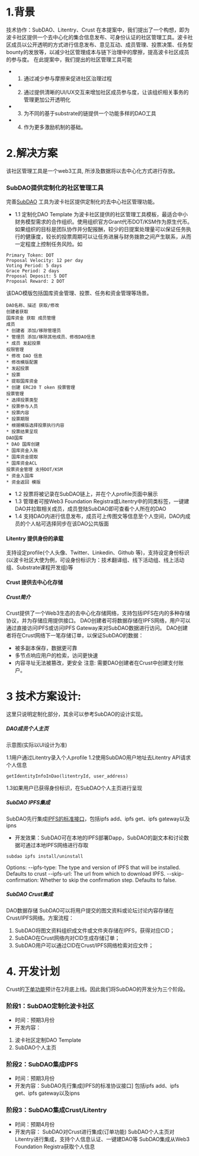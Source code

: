 # 1.背景 
技术协作：SubDAO、Litentry、Crust 
在本提案中，我们提出了一个构想，即为波卡社区提供一个去中心化的集合信息发布、可身份认证的社区管理工具。波卡社区成员以公开透明的方式进行信息发布、意见互动、成员管理、投票决策、任务型bounty的发放等，以减少社区管理成本与链下治理中的摩擦，提高波卡社区成员的参与度。 
在此提案中，我们提出的社区管理工具可能 
* 1. 通过减少参与摩擦来促进社区治理过程 
* 2. 通过提供清晰的UI/UX交互来增加社区成员参与度，让该组织相关事务的管理更加公开透明化 
* 3. 为不同的基于substrate的链提供一个功能多样的DAO工具 
* 4. 作为更多激励机制的基础。 
 
# 2.解决方案 
该社区管理工具是一个web3工具, 所涉及数据将以去中心化方式进行存放。


### SubDAO提供定制化的社区管理工具 
完善[SubDAO](https://www.subdao.network/) 工具为波卡社区提供定制化的去中心社区管理功能。

* 1.1 定制化DAO Template 
为波卡社区提供的社区管理工具模板，最适合中小财务模型需求的合作组织。使用组织官方Grant代币DOT/KSM作为原生代币。 
如果组织的目标是团队协作并分配报酬，较少的日提案处理量可以保证任务执行的健康度，较长的投票周期可以让任务进展与财务拨款之间产生联系，从而一定程度上控制任务风险。如 
``` 
Primary Token: DOT 
Proposal Velocity: 12 per day 
Voting Period: 5 days 
Grace Period: 2 days 
Proposal Deposit: 5 DOT 
Proposal Reward: 2 DOT 
``` 
该DAO模版包括国库资金管理、投票、任务和资金管理等场景。
``` 
DAO名称、描述 获取/修改 
创建者获取
国库资金 获取 成员管理 
成员
* 创建者 添加/移除管理员
* 管理员 添加/移除其他成员、修改DAO信息 
* 成员 发起投票
权限管理
* 修改 DAO 信息
* 修改模版配置
* 发起投票
* 投票
* 提取国库资金
* 创建 ERC20 T oken 投票管理
投票管理
* 选择投票类型
* 投票参与人员
* 投票内容
* 投票期限
* 根据模版选择投票执行内容
* 投票结果呈现
DAO国库
* DAO 国库创建 
* 国库资金入账 
* 国库资金提取 
* 国库资金ACL
投票资金管理 支持DOT/KSM
* 资金入国库
* 资金返回 模版
``` 

* 1.2 投票将被记录在SubDAO链上，并在个人profile页面中展示 
* 1.3 管理者可按Web3 Foundation Registra或Litentry中的同类标签，一键建DAO并拉取相关成员，成员登陆SubDAO即可查看个人所在的DAO
* 1.4 支持DAO内进行信息发布，成员可上传图文等信息至个人空间，DAO内成员的个人帖可选择同步在该DAO公共版面
#### Litentry 提供身份的承载 
支持设定profile(个人头像、Twitter、Linkedin、Github 等)，支持设定身份标识(以波卡社区大使为例，可设身份标识为：技术翻译组、线下活动组、线上活动组、Substrate课程开发组)等 
#### Crust 提供去中心化存储 
##### Crust简介 
Crust提供了一个Web3生态的去中心化存储网络，支持包括IPFS在内的多种存储协议，并为存储应用提供接口。 
DAO创建者可将数据存储在IPFS网络，用户可以通过直接访问IPFS或访问IPFS Gateway来对SubDAO数据进行访问。 
DAO创建者将在Crust网络下一笔存储订单，以保证SubDAO的数据： 
* 被多副本保存，数据更可靠 
* 多节点响应用户的检索，访问更快速 
* 内容寻址无法被篡改，更安全 
注意: 需要DAO创建者在Crust中创建支付账户。 

# 3 技术方案设计: 
这里只说明定制化部分，其余可以参考SubDAO的设计实现。 
##### DAO成员个人主页
示意图(实际以UI设计为准)


1.1用户通过Litentry录入个人profile 
1.2使用SubDAO用户地址去Litentry API请求个人信息 
``` 
getIdentityInfoInDao(litentryId, user_address) 
``` 
1.3如果用户已获得身份标识，在SubDAO个人主页进行呈现
##### SubDAO IPFS集成 
SubDAO先行集成[IPFS的标准接口](https://docs.ipfs.io/reference/)，包括ipfs add、ipfs get、ipfs gateway以及ipns 
* 开发效果：SubDAO可在本地的IPFS部署Dapp，SubDAO的副文本和讨论数据可通过本地IPFS网络进行存取 
``` 
subdao ipfs install/uninstall 
``` 
Options: 
--ipfs-type: The type and version of IPFS that will be installed. Defaults to crust 
--ipfs-url: The url from which to download IPFS. 
--skip-confirmation: Whether to skip the confirmation step. Defaults to false. 
##### SubDAO Crust集成 
DAO数据存储 
SubDAO可以将用户提交的图文资料或论坛讨论内容存储在Crust/IPFS网络。方案流程： 
1. SubDAO将图文资料组织成文件或文件夹存储在IPFS，获得对应CID； 
2. SubDAO在Crust网络内对CID生成存储订单； 
3. SubDAO用户可以通过CID在Crust/IPFS网络检索对应文件； 

# 4. 开发计划 
Crust的[下单功能](https://wiki.crust.network/docs/en/crustIntegrationGuide)预计在2月底上线。因此我们将SubDAO的开发分为三个阶段。 
### 阶段1：SubDAO定制化波卡社区 
* 时间：预期3月份
* 开发内容： 
1. 波卡社区定制DAO Template 
2. SubDAO个人主页 
### 阶段2：SubDAO集成IPFS 
* 时间：预期3月份 
* 开发内容：SubDAO先行集成[IPFS的标准协议接口] 
包括ipfs add、ipfs get、ipfs gateway以及ipns 
### 阶段3：SubDAO集成Crust/Litentry 
* 时间：预期4月份 
* 开发内容： 
SubDAO对Crust进行集成(订单功能) 
SubDAO个人主页对Litentry进行集成，支持个人信息认证、一键建DAO等
SubDAO集成从Web3 Foundation Registra获取个人信息 
